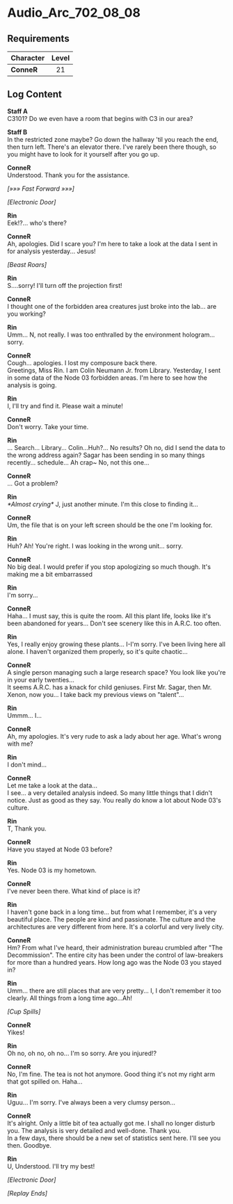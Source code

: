 # Audio_Arc_702_08_08
## Requirements
|Character |Level|
|----------|:---:|
|**ConneR**| 21  |

## Log Content
**Staff A**<br>
C3101? Do we even have a room that begins with C3 in our area?

**Staff B**<br>
In the restricted zone maybe? Go down the hallway 'til you reach the end, then turn left. There's an elevator there. I've rarely been there though, so you might have to look for it yourself after you go up.

**ConneR**<br>
Understood. Thank you for the assistance. 

*[»»» Fast Forward »»»]*

*\[Electronic Door\]*

**Rin**<br>
Eek!?... who's there?

**ConneR**<br>
Ah, apologies. Did I scare you? I'm here to take a look at the data I sent in for analysis yesterday... Jesus!

*\[Beast Roars\]*

**Rin**<br>
S....sorry! I'll turn off the projection first!

**ConneR**<br>
I thought one of the forbidden area creatures just broke into the lab... are you working?

**Rin**<br>
Umm... N, not really. I was too enthralled by the environment hologram... sorry. 

**ConneR**<br>
Cough... apologies. I lost my composure back there. <br>
Greetings, Miss Rin. I am Colin Neumann Jr. from Library. Yesterday, I sent in some data of the Node 03 forbidden areas. I'm here to see how the analysis is going. 

**Rin**<br>
I, I'll try and find it. Please wait a minute!

**ConneR**<br>
Don't worry. Take your time.

**Rin**<br>
... Search... Library... Colin...Huh?... No results? Oh no, did I send the data to the wrong address again? Sagar has been sending in so many things recently... schedule... Ah crap\~ No, not this one...

**ConneR**<br>
... Got a problem?

**Rin**<br>
*\*Almost crying\**  J, just another minute. I'm this close to finding it...

**ConneR**<br>
Um, the file that is on your left screen should be the one I'm looking for.

**Rin**<br>
Huh? Ah! You're right. I was looking in the wrong unit... sorry.

**ConneR**<br>
No big deal. I would prefer if you stop apologizing so much though. It's making me a bit embarrassed

**Rin**<br>
I'm sorry...

**ConneR**<br>
Haha... I must say, this is quite the room. All this plant life, looks like it's been abandoned for years... Don't see scenery like this in A.R.C. too often.

**Rin**<br>
Yes, I really enjoy growing these plants... I\-I'm sorry. I've been living here all alone. I haven't organized them properly, so it's quite chaotic...

**ConneR**<br>
A single person managing such a large research space? You look like you're in your early twenties...<br>
It seems A.R.C. has a knack for child geniuses. First Mr. Sagar, then Mr. Xenon, now you... I take back my previous views on "talent"...

**Rin**<br>
Ummm... I...

**ConneR**<br>
Ah, my apologies. It's very rude to ask a lady about her age. What's wrong with me?

**Rin**<br>
I don't mind...

**ConneR**<br>
Let me take a look at the data...<br>
I see... a very detailed analysis indeed. So many little things that I didn't notice. Just as good as they say. You really do know a lot about Node 03's culture. 

**Rin**<br>
T, Thank you.

**ConneR**<br>
Have you stayed at Node 03 before?

**Rin**<br>
Yes. Node 03 is my hometown. 

**ConneR**<br>
I've never been there. What kind of place is it?

**Rin**<br>
I haven't gone back in a long time... but from what I remember, it's a very beautiful place. The people are kind and passionate. The culture and the architectures are very different from here. It's a colorful and very lively city. 

**ConneR**<br>
Hm? From what I've heard, their administration bureau crumbled after "The Decommission". The entire city has been under the control of law\-breakers for more than a hundred years. How long ago was the Node 03 you stayed in?

**Rin**<br>
Umm... there are still places that are very pretty... I, I don't remember it too clearly. All things from a long time ago...Ah! 

*\[Cup Spills\]*

**ConneR**<br>
Yikes!

**Rin**<br>
Oh no, oh no, oh no... I'm so sorry. Are you injured!?

**ConneR**<br>
No, I'm fine. The tea is not hot anymore. Good thing it's not my right arm that got spilled on. Haha...

**Rin**<br>
Uguu... I'm sorry. I've always been a very clumsy person...

**ConneR**<br>
It's alright. Only a little bit of tea actually got me. I shall no longer disturb you. The analysis is very detailed and well\-done. Thank you. <br>
In a few days, there should be a new set of statistics sent here. I'll see you then. Goodbye. 

**Rin**<br>
U, Understood. I'll try my best!

*\[Electronic Door\]*

*[Replay Ends]*